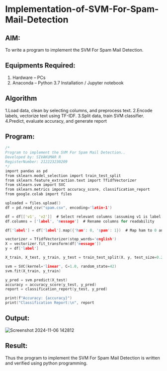 # Implementation-of-SVM-For-Spam-Mail-Detection

## AIM:
To write a program to implement the SVM For Spam Mail Detection.

## Equipments Required:
1. Hardware – PCs
2. Anaconda – Python 3.7 Installation / Jupyter notebook

## Algorithm
1.Load data, clean by selecting columns, and preprocess text. 
2.Encode labels, vectorize text using TF-IDF. 
3.Split data, train SVM classifier. 
4.Predict, evaluate accuracy, and generate report

## Program:
```c
/*
Program to implement the SVM For Spam Mail Detection..
Developed by: SIVAKUMAR R
RegisterNumber: 212223230209
*/
import pandas as pd
from sklearn.model_selection import train_test_split
from sklearn.feature_extraction.text import TfidfVectorizer
from sklearn.svm import SVC
from sklearn.metrics import accuracy_score, classification_report
from google.colab import files

uploaded = files.upload()  
df = pd.read_csv("spam.csv", encoding='latin-1')

df = df[['v1', 'v2']]  # Select relevant columns (assuming v1 is label, v2 is text)
df.columns = ['label', 'message']  # Rename columns for readability

df['label'] = df['label'].map({'ham': 0, 'spam': 1})  # Map ham to 0 and spam to 1

vectorizer = TfidfVectorizer(stop_words='english')
X = vectorizer.fit_transform(df['message'])
y = df['label']

X_train, X_test, y_train, y_test = train_test_split(X, y, test_size=0.2, random_state=42)

svm = SVC(kernel='linear', C=1.0, random_state=42)
svm.fit(X_train, y_train)

y_pred = svm.predict(X_test)
accuracy = accuracy_score(y_test, y_pred)
report = classification_report(y_test, y_pred)

print(f"Accuracy: {accuracy}")
print("Classification Report:\n", report


```

## Output:

![Screenshot 2024-11-06 142812](https://github.com/user-attachments/assets/6d922272-ee0b-4fcb-ab77-6fb556fbdc32)


## Result:
Thus the program to implement the SVM For Spam Mail Detection is written and verified using python programming.
